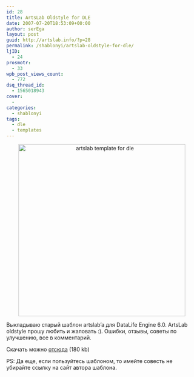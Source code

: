 ```yaml
---
id: 28
title: ArtsLab Oldstyle for DLE
date: 2007-07-20T18:53:09+00:00
author: serEga
layout: post
guid: http://artslab.info/?p=28
permalink: /shablonyi/artslab-oldstyle-for-dle/
ljID:
  - 24
prosmotr:
  - 33
wpb_post_views_count:
  - 772
dsq_thread_id:
  - 1565018943
cover:
  -
categories:
  - shablonyi
tags:
  - dle
  - templates
---
```

<p style="text-align: center">
  <a href="http://img172.imageshack.us/img172/8987/artslabnewstylehk7.jpg"><img src="http://img516.imageshack.us/img516/4328/alabwt0.jpg" title="artslab template for dle" alt="artslab template for dle" border="0" height="454" width="440" /></a>
</p>

Выкладываю старый шаблон artslab&#8217;a для DataLife Engine 6.0. ArtsLab oldstyle прошу любить и жаловать :). Ошибки, отзывы, советы по улучшению, все в комментарий.

Скачать можно [отсюда](http://www.box.net/shared/362xnk3ol4 "artslab oldstyle template for datalife engine") (180 kb)

PS: Да еще, если пользуйтесь шаблоном, то имейте совесть не убирайте ссылку на сайт автора шаблона.